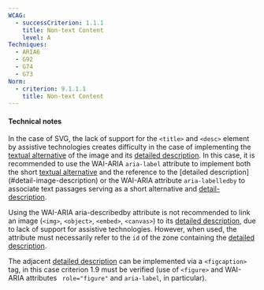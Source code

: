 ```yaml
---
WCAG:
  - successCriterion: 1.1.1
    title: Non-text Content
    level: A
Techniques:
  - ARIA6
  - G92
  - G74
  - G73
Norm:
  - criterion: 9.1.1.1
    title: Non-text Content
---
```


#### Technical notes

In the case of SVG, the lack of support for the `<title>` and `<desc>` element by assistive technologies creates difficulty in the case of implementing the [textual alternative](#alternative-textual-image) of the image and its [detailed description](#description-detailee-image). In this case, it is recommended to use the WAI-ARIA `aria-label` attribute to implement both the short [textual alternative](#textual-alternative-image) and the reference to the [detailed description] (#detail-image-description) or the WAI-ARIA attribute `aria-labelledby` to associate text passages serving as a short alternative and [detail-description](#detail-image-description).

Using the WAI-ARIA aria-describedby attribute is not recommended to link an image (`<img>`, `<object>`, `<embed>`, `<canvas>`) to its [ detailed description](#description-detailee-image), due to lack of support for assistive technologies. However, when used, the attribute must necessarily refer to the `id` of the zone containing the [detailed description](#description-detaillee-image).

The adjacent [detailed description](#description-detaillee-image) can be implemented via a `<figcaption>` tag, in this case criterion 1.9 must be verified (use of `<figure>` and WAI-ARIA attributes ` role="figure"` and `aria-label`, in particular).